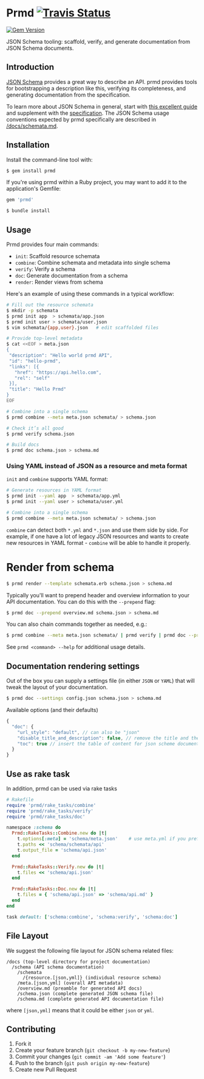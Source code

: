 # Prmd [![Travis Status](https://travis-ci.org/interagent/prmd.svg)](https://travis-ci.org/interagent/prmd)

[![Gem Version](https://badge.fury.io/rb/prmd.svg)](http://badge.fury.io/rb/prmd)

JSON Schema tooling: scaffold, verify, and generate documentation
from JSON Schema documents.


## Introduction

[JSON Schema](http://json-schema.org/) provides a great way to describe
an API. prmd provides tools for bootstrapping a description like this,
verifying its completeness, and generating documentation from the
specification.

To learn more about JSON Schema in general, start with
[this excellent guide](http://spacetelescope.github.io/understanding-json-schema/)
and supplement with the [specification](http://json-schema.org/documentation.html).
The JSON Schema usage conventions expected by prmd specifically are
described in [/docs/schemata.md](/docs/schemata.md).

## Installation

Install the command-line tool with:

```bash
$ gem install prmd
```

If you're using prmd within a Ruby project, you may want to add it
to the application's Gemfile:

```ruby
gem 'prmd'
```

```bash
$ bundle install
```

## Usage

Prmd provides four main commands:

* `init`: Scaffold resource schemata
* `combine`: Combine schemata and metadata into single schema
* `verify`: Verify a schema
* `doc`: Generate documentation from a schema
* `render`: Render views from schema

Here's an example of using these commands in a typical workflow:

```bash
# Fill out the resource schemata
$ mkdir -p schemata
$ prmd init app  > schemata/app.json
$ prmd init user > schemata/user.json
$ vim schemata/{app,user}.json   # edit scaffolded files

# Provide top-level metadata
$ cat <<EOF > meta.json
{
 "description": "Hello world prmd API",
 "id": "hello-prmd",
 "links": [{
   "href": "https://api.hello.com",
   "rel": "self"
 }],
 "title": "Hello Prmd"
}
EOF

# Combine into a single schema
$ prmd combine --meta meta.json schemata/ > schema.json

# Check it’s all good
$ prmd verify schema.json

# Build docs
$ prmd doc schema.json > schema.md
```

### Using YAML instead of JSON as a resource and meta format

`init` and `combine` supports YAML format:

```bash
# Generate resources in YAML format
$ prmd init --yaml app  > schemata/app.yml
$ prmd init --yaml user > schemata/user.yml

# Combine into a single schema
$ prmd combine --meta meta.json schemata/ > schema.json
```

`combine` can detect both `*.yml` and `*.json` and use them side by side. For example, if one have a lot of legacy JSON resources and wants to create new resources in YAML format - `combine` will be able to handle it properly.

# Render from schema

```bash
$ prmd render --template schemata.erb schema.json > schema.md
```

Typically you'll want to prepend header and overview information to
your API documentation. You can do this with the `--prepend` flag:

```bash
$ prmd doc --prepend overview.md schema.json > schema.md
```

You can also chain commands together as needed, e.g.:

```bash
$ prmd combine --meta meta.json schemata/ | prmd verify | prmd doc --prepend overview.md > schema.md
```

See `prmd <command> --help` for additional usage details.

## Documentation rendering settings

Out of the box you can supply a settings file (in either `JSON` or `YAML`) that will tweak the layout of your documentation.

```bash
$ prmd doc --settings config.json schema.json > schema.md
```

Available options (and their defaults)
```js
{
  "doc": {
    "url_style": "default", // can also be "json"
    "disable_title_and_description": false, // remove the title and the description, useful when using your own custom header
    "toc": true // insert the table of content for json scheme documentation to the top of the file
  }
}
```

## Use as rake task

In addition, prmd can be used via rake tasks

```ruby
# Rakefile
require 'prmd/rake_tasks/combine'
require 'prmd/rake_tasks/verify'
require 'prmd/rake_tasks/doc'

namespace :schema do
  Prmd::RakeTasks::Combine.new do |t|
    t.options[:meta] = 'schema/meta.json'    # use meta.yml if you prefer YAML format
    t.paths << 'schema/schemata/api'
    t.output_file = 'schema/api.json'
  end

  Prmd::RakeTasks::Verify.new do |t|
    t.files << 'schema/api.json'
  end

  Prmd::RakeTasks::Doc.new do |t|
    t.files = { 'schema/api.json' => 'schema/api.md' }
  end
end

task default: ['schema:combine', 'schema:verify', 'schema:doc']
```

## File Layout

We suggest the following file layout for JSON schema related files:

```
/docs (top-level directory for project documentation)
  /schema (API schema documentation)
    /schemata
      /{resource.[json,yml]} (individual resource schema)
    /meta.[json,yml] (overall API metadata)
    /overview.md (preamble for generated API docs)
    /schema.json (complete generated JSON schema file)
    /schema.md (complete generated API documentation file)
```

where `[json,yml]` means that it could be either `json` or `yml`.

## Contributing

1. Fork it
2. Create your feature branch (`git checkout -b my-new-feature`)
3. Commit your changes (`git commit -am 'Add some feature'`)
4. Push to the branch (`git push origin my-new-feature`)
5. Create new Pull Request
